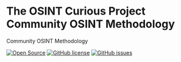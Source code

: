 # The OSINT Curious Project Community OSINT Methodology
Community OSINT Methodology

[![Open Source](https://img.shields.io/badge/Open%20Source-100%25-green.svg)]()
[![GitHub license](https://img.shields.io/github/license/osintcurious/osintmethodology)](https://github.com/osintcurious/osintmethodology/blob/master/LICENSE)
[![GitHub issues](https://img.shields.io/github/issues/osintcurious/osintmethodology)](https://github.com/osintcurious/osintmethodology/issues)
